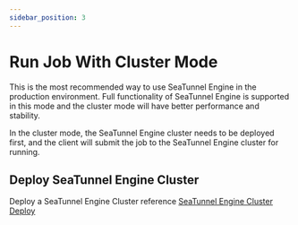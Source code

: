 ```yaml
---
sidebar_position: 3
---
```


# Run Job With Cluster Mode

This is the most recommended way to use SeaTunnel Engine in the production environment. Full functionality of SeaTunnel Engine is supported in this mode and the cluster mode will have better performance and stability.

In the cluster mode, the SeaTunnel Engine cluster needs to be deployed first, and the client will submit the job to the SeaTunnel Engine cluster for running.

## Deploy SeaTunnel Engine Cluster

Deploy a SeaTunnel Engine Cluster reference [SeaTunnel Engine Cluster Deploy](deployment.md)